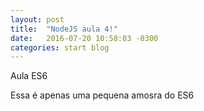 ```yaml
---
layout: post
title:  "NodeJS aula 4!"
date:   2016-07-20 10:58:03 -0300
categories: start blog
---
```

Aula ES6

Essa é apenas uma pequena amosra do ES6